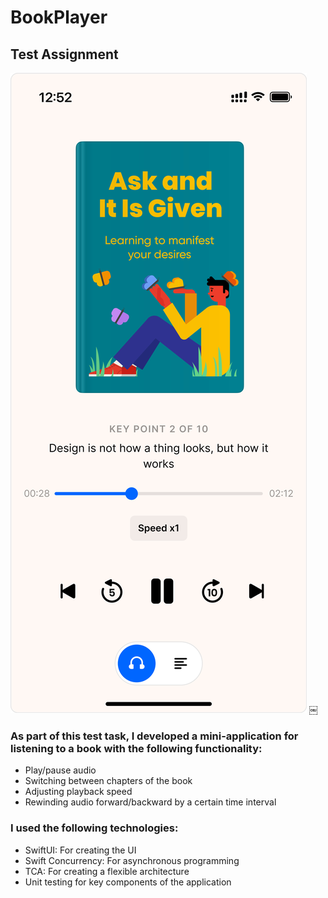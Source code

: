 # BookPlayer

## Test Assignment

![plot](BookPlayer/Media/Listening.png)
￼
### As part of this test task, I developed a mini-application for listening to a book with the following functionality:

* Play/pause audio
* Switching between chapters of the book
* Adjusting playback speed
* Rewinding audio forward/backward by a certain time interval


### I used the following technologies:

* SwiftUI: For creating the UI
* Swift Concurrency: For asynchronous programming
* TCA: For creating a flexible architecture
* Unit testing for key components of the application


